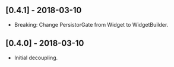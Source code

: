 ## [0.4.1] - 2018-03-10

* Breaking: Change PersistorGate from Widget to WidgetBuilder.


## [0.4.0] - 2018-03-10

* Initial decoupling.
